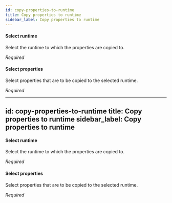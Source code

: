 ```yaml
---
id: copy-properties-to-runtime
title: Copy properties to runtime
sidebar_label: Copy properties to runtime
---
```

#### Select runtime
Select the runtime to which the properties are copied to.

<i>Required</i>

#### Select properties 
Select properties that are to be copied to the selected runtime.

<i>Required</i>

---
id: copy-properties-to-runtime
title: Copy properties to runtime
sidebar_label: Copy properties to runtime
---
#### Select runtime
Select the runtime to which the properties are copied to.

<i>Required</i>

#### Select properties 
Select properties that are to be copied to the selected runtime.

<i>Required</i>

